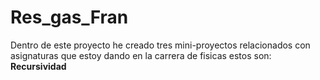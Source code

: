 # Res_gas_Fran

Dentro de este proyecto he creado tres mini-proyectos relacionados con asignaturas que estoy dando en la carrera de fisicas estos son:
**Recursividad**
